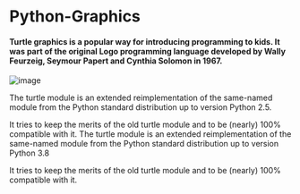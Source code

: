 # Python-Graphics

#### Turtle graphics is a popular way for introducing programming to kids. It was part of the original Logo programming language developed by Wally Feurzeig, Seymour Papert and Cynthia Solomon in 1967.

![image](https://user-images.githubusercontent.com/72465037/160296412-9ac51bff-9734-48e7-bc8a-061eac9acc3f.png)



The turtle module is an extended reimplementation of the same-named module from the Python standard distribution up to version Python 2.5.

It tries to keep the merits of the old turtle module and to be (nearly) 100% compatible with it. The turtle module is an extended reimplementation of the same-named module from the Python standard distribution up to version Python 3.8

It tries to keep the merits of the old turtle module and to be (nearly) 100% compatible with it. 
